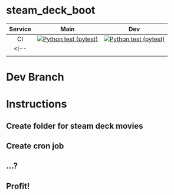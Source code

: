 # steam_deck_boot
| **Service** |                                                                                                            **Main**                                                                                                            |                                                                                                       **Dev**                                                                                                      |
|:-----------:|:------------------------------------------------------------------------------------------------------------------------------------------------------------------------------------------------------------------------------:|:------------------------------------------------------------------------------------------------------------------------------------------------------------------------------------------------------------------:|
|      CI     | [![Python test (pytest)](https://github.com/JuanGomez12/steam_deck_boot/actions/workflows/python-test.yml/badge.svg?branch=main&event=push)](https://github.com/JuanGomez12/steam_deck_boot/actions/workflows/python-test.yml) |[![Python test (pytest)](https://github.com/JuanGomez12/steam_deck_boot/actions/workflows/python-test.yml/badge.svg?branch=dev&event=push)](https://github.com/JuanGomez12/steam_deck_boot/actions/workflows/python-test.yml) |
<!-- |             |                                                                                                                                                                                                                                |                                                                                                                                                                                                                    |
|             |                                                                                                                                                                                                                                |                                                                                                                                                                                                                    | -->

# Dev Branch

# Instructions

## Create folder for steam deck movies

## Create cron job

## ...?

## Profit!
